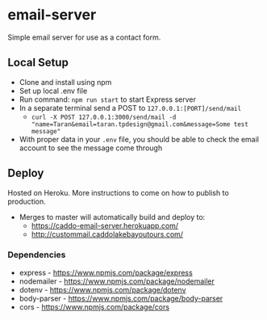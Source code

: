 # email-server
Simple email server for use as a contact form.

## Local Setup
- Clone and install using npm
- Set up local .env file
- Run command: `npm run start` to start Express server
- In a separate terminal send a POST to `127.0.0.1:[PORT]/send/mail`
  -  `curl -X POST 127.0.0.1:3000/send/mail -d "name=Taran&email=taran.tpdesign@gmail.com&message=Some test message"`
- With proper data in your `.env` file, you should be able to check the email account to see the message come through

## Deploy
Hosted on Heroku. More instructions to come on how to publish to production.
- Merges to master will automatically build and deploy to:
  - https://caddo-email-server.herokuapp.com/
  - http://custommail.caddolakebayoutours.com/

### Dependencies
* express - https://www.npmjs.com/package/express
* nodemailer - https://www.npmjs.com/package/nodemailer
* dotenv - https://www.npmjs.com/package/dotenv
* body-parser - https://www.npmjs.com/package/body-parser
* cors - https://www.npmjs.com/package/cors
